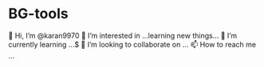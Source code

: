 # BG-tools
👋 Hi, I’m @karan9970
👀 I’m interested in ...learning new things...
🌱 I’m currently learning ...$
💞️ I’m looking to collaborate on ...
📫 How to reach me ...
